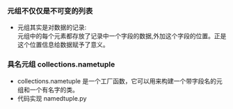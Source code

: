 ### 元组不仅仅是不可变的列表

* 元组其实是对数据的记录:  
元组中的每个元素都存放了记录中一个字段的数据,外加这个字段的位置。正是这个位置信息给数据赋予了意义。

### 具名元组 collections.nametuple
* collections.nametuple 是一个工厂函数，它可以用来构建一个带字段名的元组和一个有名字的类。
* 代码实现 namedtuple.py
